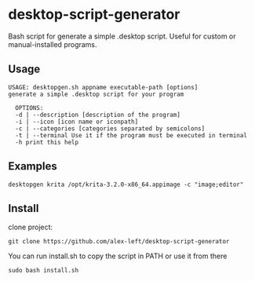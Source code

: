 # desktop-script-generator

Bash script for generate a simple .desktop script.
Useful for custom or manual-installed programs.

## Usage

    USAGE: desktopgen.sh appname executable-path [options]
    generate a simple .desktop script for your program

      OPTIONS:
      -d | --description [description of the program]
      -i | --icon [icon name or iconpath]
      -c | --categories [categories separated by semicolons]
      -t | --terminal Use it if the program must be executed in terminal
      -h print this help

## Examples

```
desktopgen krita /opt/krita-3.2.0-x86_64.appimage -c "image;editor"
```

## Install
clone project:

    git clone https://github.com/alex-left/desktop-script-generator

You can run install.sh to copy the script in PATH or use it from there
```
sudo bash install.sh
```
